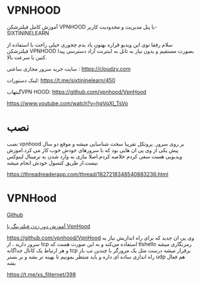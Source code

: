 # VPNHOOD

 آموزش کامل فیلترشکن VPNHOOD با پنل مدیریت و محدودیت کاربر-SIXTININELEARN 


سلام رفقا توی این ویدیو قراره بهتون یاد بدم چجوری خیلی راحت با استفاده از فیلترشکن VPNHOOD بصورت مستقیم و بدون نیاز به تانل به اینترنت آزاد دسترسی پیدا کنین با سرعت بالا.

سایت خرید سرور مجازی ساعتی :
https://cloudzy.com

لینک دستورات:
https://t.me/sixtininelearn/450

گیتهابVPN HOOD:
https://github.com/vpnhood/VpnHood


https://www.youtube.com/watch?v=hgVqXI_TsVo




# نصب

نصب vpnhood بر روی سرور. پروتکل تقریبا سخت شناسایی میشه و موقع دو سال پیش یکی از وی پی ان هایی بود که با سرورهای خودش خوب کار می کرد.اموزش ویدیویی هست سعی کردم خلاصه کردم.اصلا نیازی به وارد شدن به ترمینال لینوکس نیست.از طریق کنسول خودش انجام میشه

https://threadreaderapp.com/thread/1827218348540883236.html


# VPNHood

[Github](https://github.com/vpnhood/VpnHood)

[آموزش دور زدن فیلترینگ با VpnHood](https://telegra.ph/%D8%A2%D9%85%D9%88%D8%B2%D8%B4-%D8%AF%D9%88%D8%B1-%D8%B2%D8%AF%D9%86-%D9%81%DB%8C%D9%84%D8%AA%D8%B1%DB%8C%D9%86%DA%AF-%D8%A8%D8%A7-VpnHood-03-31)




https://github.com/vpnhood/VpnHood
وی پی ان جدید که برای راه اندازیش نیاز به سرور دارید ، از tcp استفاده می‌کنه و  به این صورت هست که tlshello رمزنگاری میشه و هر ارتباط یک کانال جداگانه tcp برقرار میشه درست مثل یک مرورگر با چندین تب باز 
راه اندازی ساده ای داره و باید منتظر بمونیم تا بهینه تر بشه و بر بستر udp هم فعال بشه


https://t.me/xs_filternet/398